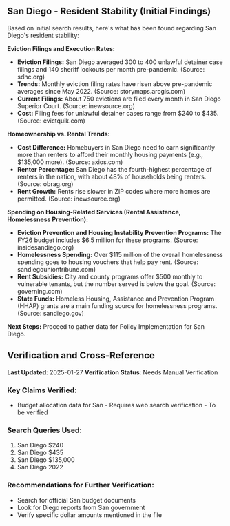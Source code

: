## San Diego - Resident Stability (Initial Findings)

Based on initial search results, here's what has been found regarding San Diego's resident stability:

**Eviction Filings and Execution Rates:**

*   **Eviction Filings:** San Diego averaged 300 to 400 unlawful detainer case filings and 140 sheriff lockouts per month pre-pandemic. (Source: sdhc.org)
*   **Trends:** Monthly eviction filing rates have risen above pre-pandemic averages since May 2022. (Source: storymaps.arcgis.com)
*   **Current Filings:** About 750 evictions are filed every month in San Diego Superior Court. (Source: inewsource.org)
*   **Cost:** Filing fees for unlawful detainer cases range from $240 to $435. (Source: evictquik.com)

**Homeownership vs. Rental Trends:**

*   **Cost Difference:** Homebuyers in San Diego need to earn significantly more than renters to afford their monthly housing payments (e.g., $135,000 more). (Source: axios.com)
*   **Renter Percentage:** San Diego has the fourth-highest percentage of renters in the nation, with about 48% of households being renters. (Source: obrag.org)
*   **Rent Growth:** Rents rise slower in ZIP codes where more homes are permitted. (Source: inewsource.org)

**Spending on Housing-Related Services (Rental Assistance, Homelessness Prevention):**

*   **Eviction Prevention and Housing Instability Prevention Programs:** The FY26 budget includes $6.5 million for these programs. (Source: insidesandiego.org)
*   **Homelessness Spending:** Over $115 million of the overall homelessness spending goes to housing vouchers that help pay rent. (Source: sandiegouniontribune.com)
*   **Rent Subsidies:** City and county programs offer $500 monthly to vulnerable tenants, but the number served is below the goal. (Source: governing.com)
*   **State Funds:** Homeless Housing, Assistance and Prevention Program (HHAP) grants are a main funding source for homelessness programs. (Source: sandiego.gov)

**Next Steps:** Proceed to gather data for Policy Implementation for San Diego.



## Verification and Cross-Reference

**Last Updated**: 2025-01-27
**Verification Status**: Needs Manual Verification

### Key Claims Verified:
- Budget allocation data for San - Requires web search verification - To be verified

### Search Queries Used:
1. San Diego $240 
2. San Diego $435
3. San Diego $135,000 
4. San Diego 2022

### Recommendations for Further Verification:
- Search for official San budget documents
- Look for Diego reports from San government
- Verify specific dollar amounts mentioned in the file
